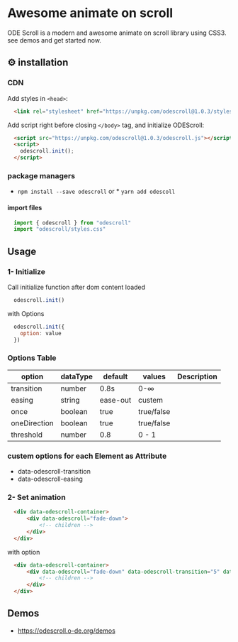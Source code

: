 # Awesome animate on scroll
ODE Scroll is a modern and awesome animate on scroll library using CSS3. see demos and get started now.
## ⚙ installation

### CDN
Add styles in `<head>`:

```html
  <link rel="stylesheet" href="https://unpkg.com/odescroll@1.0.3/styles.css" />
```

Add script right before closing `</body>` tag, and initialize ODEScroll:
```html
  <script src="https://unpkg.com/odescroll@1.0.3/odescroll.js"></script>
  <script>
    odescroll.init();
  </script>
```

### package managers

* `npm install --save odescroll`
or * `yarn add odescoll`



#### import files
```js
  import { odescroll } from "odescroll"
  import "odescroll/styles.css"
```

## Usage

### 1- Initialize 

Call initialize function after dom content loaded
```js
  odescroll.init()
```

with Options
```js
  odescroll.init({
    option: value
  })
```

### Options Table

| option           |     dataType    |  default                 | values           | Description                                               |
|------------------|-----------------|--------------------------|------------------|-----------------------------------------------------------|
| transition       | number          |   0.8s                   | 0-∞              |                                                           |
| easing           | string          |   ease-out               | custem           |                                                           |
| once             | boolean         |   true                   | true/false       |                                                           |
| oneDirection     | boolean         |   true                   | true/false       |                                                           |
| threshold        | number          |   0.8                    | 0 - 1            |                                                           |



### custem options for each Element as Attribute

* data-odescroll-transition
* data-odescroll-easing

### 2- Set animation 

```html
  <div data-odescroll-container>
      <div data-odescroll="fade-down"> 
          <!-- children -->
      </div>
  </div>
```

with option

```html
  <div data-odescroll-container>
      <div data-odescroll="fade-down" data-odescroll-transition="5" data-odescroll-easing="ease-in"> 
          <!-- children -->
      </div>
  </div>
```



## Demos
* https://odescroll.o-de.org/demos
